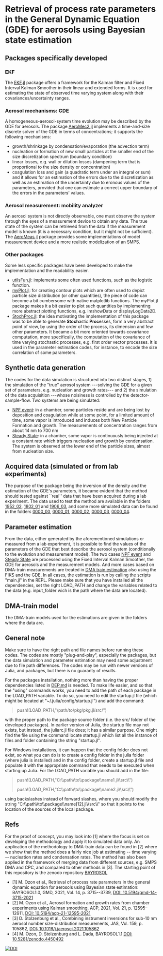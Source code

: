 # Retrieval of process rate parameters in the General Dynamic Equation (GDE) for aerosols using Bayesian state estimation

## Packages specifically developed

### EKF
The [EKF.jl](packages/EKF.jl) package offers a framework for the Kalman filter and Fixed Interval Kalman Smoother in their linear and extended forms. It is used for estimating the state of observed time varying system along with their covariances/uncertainty ranges.

### Aerosol mechanisms: GDE
A homogeneous-aerosol-system time evolution may be described by the GDE for aerosols. The package [AeroMec2.jl](package/AeroMec2.jl) implements a time-and-size discrete solver of the GDE in terms of concentrations; it supports the following mechanisms:
- growth/shrinkage by condensation/evaporation (the advection term)
- nucleation or formation of new small particles at the smaller end of the size discretization spectrum (boundary condition)
- linear losses, e.g. wall or dilution losses (dampening term that is proportional to the size density or concentration)
- coagulation loss and gain (a quadratic term under an integral or sum)
and it allows for an estimation of the errors due to the discretization as well as an estimation of the uncertainty due to eronous values of the parameters, provided that one can estimate a correct upper boundary of the errors in the parameters' values.

### Aerosol measurement: mobility analyzer
An aerosol system is not directly observable, one must observe the system through the eyes of a measurement device to obtain any data. The true state of the system can be retrieved from the data if the measurement model is known (it is a necessary condition, but it might not be sufficient). The [AeroMeas.jl](packages/AeroMeas.jl) package provides some implementations of model measurement device and a more realistic modelization of an SMPS.

### Other packages
Some less specific packages have been developed to make the implementation and the readability easier.
- [utilsFun.jl](packages/utilsFun.jl): implements some often used functions, such as the logistic function.
- [myPlot.jl](packages/myPlot.jl): for creating contour plots which are often used to depict particle size distribution (or other quantities), the piece of code can become a bit cumbersome with native matplotlib functions. The myPlot.jl package makes it a bit easier to plot such quantities by implementing more abstract plotting functions, e.g. imshowData or displayLogData2D.
- [StochProc.jl](packages/StochProc.jl): the idea motivating the implementation of this package was to be able to generate **Stoch**astic **Proc**esses, form a very abstract point of view, by using the order of the process, its dimension and few other parameters. It became a bit more oriented towards covariance computation, more specifically, the computation of the covariance of time varying stochastic processes, e.g. first order vector processes. It is used in the parameter estimation codes, for instance, to encode the size correlation of some parameters.


## Synthetic data generation
The codes for the data simulation is structured into two distinct stages, 1) the simulation of the "true" aerosol system ---solving the GDE for a given set of parameters, e.g. nucleation and growth rates--- and 2) the simulation of the data acquisition ---whose noisiness is controlled by the detector-sample-flow. Two systems are being simulated:
- [NPF event](data_simulation/nucleation_event): in a chamber, some particles reside and are being lost by deposition and coagulation while at some point, for a limited amount of time, some vapor is introduced and induces both New Particle Formation and growth. The measurements of concentration ranges from about 14 nm to 700 nm
- [Steady State](data_simulation/steady_state): in a chamber, some vapor is continuously being injected at a constant rate which triggers nucleation and growth by condensation. The system is observed at the lower end of the particle sizes, almost from nucleation size.

## Acquired data (simulated or from lab experiments)
The purpose of the package being the inversion of the density and the estimation of the GDE's parameters, it became evident that the method should tested against ``real'' data that have been acquired during a lab experiment. The data used to test the method are available in the folders [1952_02](data/1952_02.zip), [1802_01](data/1802_01.zip) and [1906_03](data/1906_03.zip),  and some more simulated data can be found in the folders [0000_00](data/0000_00.zip), [0000_01](data/0000_01.zip), [0000_02](data/0000_02.zip), [0000_03](data/0000_03.zip), [0000_04](data/0000_04.zip).

## Parameter estimation
From the data, either generated by the aforementioned simulations or measured from a lab experiment, it is possible to find the values of the parameters of the GDE that best describe the aerosol system (conditionally to the evolution and measurement model). The two cases [NPF event](parameter_estimation/NE_estimation) and [Steady State](parameter_estimation/SS_estimation) are processed using the Fixed Interval Kalman Smoother, the GDE for aerosols and the measurement models.
And more cases based on DMA-train measurements are treated in [DMA train estimation](parameter_estimation/DMA_train_estimation) also using the FIKS and the GDE.
In all cases, the estimation is run by calling the scripts "main.jl" in the REPL. Please make sure that you have installed all the dependencies, set the right LOAD_PATH and change the variables related to the data (e.g. input_folder wich is the path where the data are located).

## DMA-train model
The DMA-train models used for the estimations are given in the folders where the data are.



## General note
Make sure to have the right path and file names before running these codes. The codes are mostly "plug-and-play", especially the packages, but the data simulation and parameter estimation may need some adjustment due to file path differences. The codes may be run with newer versions of Julia, and packages, but there is no guaranty of results.

For the packages installation, nothing more than having the proper dependencies listed in [DEP.md](DEP.md) is needed. To make life easier, and so that the "using" commands works, you need to add the path of each package in the LOAD_PATH variable. To do so, you need to edit the startup.jl file (which might be located at "~/.julia/config/startup.jl") and add the command:

> push!(LOAD_PATH,"/path/to/pkg/pkg.jl/src/")

with the proper path to the package source folder (i.e. the src/ folder of the developed packages). In earlier version of Julia, the startup file may not exists, but instead, the juliarc.jl file does; it has a similar purpose. One might find the file using the command locate startup.jl which list all the instance of files and folder containing the string "startup.jl".

For Windows installations, it can happen that the config folder does not exist, so what you can do is to create a config folder in the julia folder (where julia is installed) and in the config folder, create a startup.jl file and populate it with the appropriate command that needs to be executed when starting up Julia.
For the LOAD_PATH variable you should add in the file:

> push!(LOAD_PATH,"C:\\\\path\\\\to\\\\package\\\\name1.jl\\\\src\\\\")
>
> push!(LOAD_PATH,"C:\\\\path\\\\to\\\\package\\\\name2.jl\\\\src\\\\")

using backslashes instead of forward slashes, where you should modify the string "C:\\\\path\\\\to\\\\package\\\\name[12].jl\\\\src\\\\" so that it points to the location of the sources of the local package.


## Refs
For the proof of concept, you may look into [1] where the focus is set on developing the methodology and apply it to simulated data only. An application of the methodology to DMA-train data can be found in [2] where we show that the method does a fairly nice job at estimating -- time varying -- nucleation rates and condensation rates. The method has also been applied in the framework of merging data from different sources, e.g. SMPS DMA and CPC, and compared to other methods in [3]. The starting point of this repository is the zenodo repository [BAYROSOL](https://zenodo.org/record/4450492#.YrGUpjVBzuo)


- [1] M. Ozon et al., Retrieval of process rate parameters in the general dynamic equation for aerosols using Bayesian state estimation: BAYROSOL1.0, GMD, 2021, Vol. 14, p. 3715--3739, [DOI: 10.5194/gmd-14-3715-2021](https://www.doi.org/10.5194/gmd-14-3715-2021)
- [2] M. Ozon et al., Aerosol formation and growth rates from chamber experiments using Kalman smoothing, ACP, 2021, Vol. 21, p. 12595–12611, [DOI: 10.5194/acp-21-12595-2021](https://www.doi.org/10.5194/acp-21-12595-2021)
- [3] D. Stolzenburg et al., Combining instrument inversions for sub-10 nm aerosol number size-distribution measurements, JAS, Vol. 159, p. 105862, [DOI: 10.1016/j.jaerosci.2021.105862](https://doi.org/10.1016/j.jaerosci.2021.105862)
- [4] M. Ozon, D. Stolzenburg and L. Dada, BAYROSOL1.1 [DOI: 10.5281/zenodo.4450492](https://doi.org/10.5281/zenodo.4450492)


[![DOI](https://zenodo.org/badge/DOI/10.5281/zenodo.4450492.svg)](https://doi.org/10.5281/zenodo.4450492)
